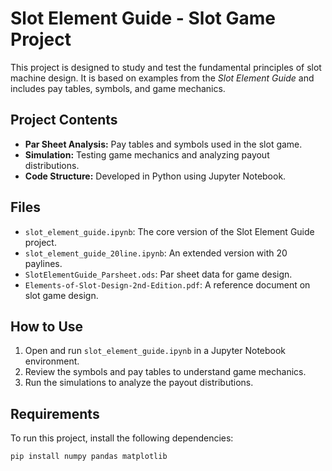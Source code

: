 # Slot Element Guide - Slot Game Project

This project is designed to study and test the fundamental principles of slot machine design. It is based on examples from the *Slot Element Guide* and includes pay tables, symbols, and game mechanics.

## Project Contents

- **Par Sheet Analysis:** Pay tables and symbols used in the slot game.
- **Simulation:** Testing game mechanics and analyzing payout distributions.
- **Code Structure:** Developed in Python using Jupyter Notebook.

## Files

- `slot_element_guide.ipynb`: The core version of the Slot Element Guide project.
- `slot_element_guide_20line.ipynb`: An extended version with 20 paylines.
- `SlotElementGuide_Parsheet.ods`: Par sheet data for game design.
- `Elements-of-Slot-Design-2nd-Edition.pdf`: A reference document on slot game design.

## How to Use

1. Open and run `slot_element_guide.ipynb` in a Jupyter Notebook environment.
2. Review the symbols and pay tables to understand game mechanics.
3. Run the simulations to analyze the payout distributions.

## Requirements

To run this project, install the following dependencies:

```bash
pip install numpy pandas matplotlib

